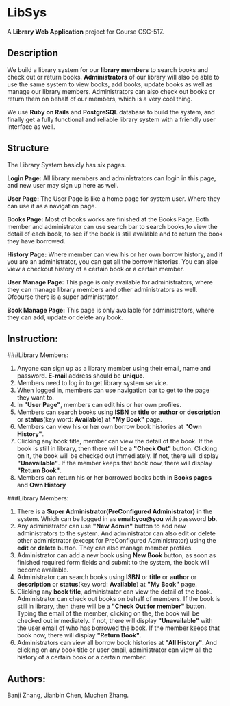 # LibSys
A **Library Web Application** project for Course CSC-517.

## Description
We build a library system for our **library members** to search books and check out or return books. **Administrators** of our library will also be able to use the same system to view books, add books, update books as well as manage our library members. Administrators can also check out books or return them on behalf of our members, which is a very cool thing. 

We use **Ruby on Rails** and **PostgreSQL** database to build the system, and finally get a fully functional and reliable library system with a friendly user interface as well. 

## Structure
The Library System basicly has six pages.

**Login Page:** All library members and administrators can login in this page, and new user may sign up here as well.

**User Page:** The User Page is like a home page for system user. Where they can use it as a navigation page.

**Books Page:** Most of books works are finished at the Books Page. Both member and administrator can use search bar to search books,to view the detail of each book, to see if the book is still available and to return the book they have borrowed.

**History Page:** Where member can view his or her own borrow history, and if you are an administrator, you can get all the borrow histories. You can alse view a checkout history of a certain book or a certain member. 
 
**User Manage Page:** This page is only available for administrators, where they can manage library members and other administrators as well. Ofcourse there is a super administrator.

**Book Manage Page:** This page is only available for administrators, where they can add, update or delete any book.

## Instruction:
###Library Members:
1. Anyone can sign up as a library member using their email, name and password. **E-mail** address should be **unique**.
2. Members need to log in to get library system service.
3. When logged in, members can use navigation bar to get to the page they want to.
4. In **"User Page"**, members can edit his or her own profiles.
5. Members can search books using **ISBN** or **title** or **author** or **description** or **status**(key word: **Available**) at **"My Book"** page.
6. Members can view his or her own borrow book histories at **"Own History"**.
7. Clicking any book title, member can view the detail of the book. If the book is still in library, then there will be a **"Check Out"** button. Clicking on it, the book will be checked out immediately. If not, there will display **"Unavailable"**. If the member keeps that book now, there will display **"Return Book"**.
8. Members can return his or her borrowed books both in **Books pages** and **Own History**

###Library Members:
1. There is a **Super Administrator(PreConfigured Administrator)** in the system. Which can be logged in as **email:you@you** with password **bb**. 
2. Any administrator can use **"New Admin"** button to add new administrators to the system. And administrator can also edit or delete other administrator (except for PreConfigured Administrator) using the **edit** or **delete** button. They can also manage member profiles.
3. Administrator can add a new book using **New Book** button, as soon as finished required form fields and submit to the system, the book will become available.
4. Administrator can search books using **ISBN** or **title** or **author** or **description** or **status**(key word: **Available**) at **"My Book"** page.
5. Clicking any **book title**, administrator can view the detail of the book. Administrator can check out books on behalf of members. If the book is still in library, then there will be a **"Check Out for member"** button. Typing the email of the member, clicking on the, the book will be checked out immediately. If not, there will display **"Unavailable"** with the user email of who has borrowed the book. If the member keeps that book now, there will display **"Return Book"**.
6. Administrators can view all borrow book histories at **"All History"**. And clicking on any book title or user email, administrator can view all the history of a certain book or a certain member.

## Authors:
Banji Zhang,
Jianbin Chen,
Muchen Zhang.